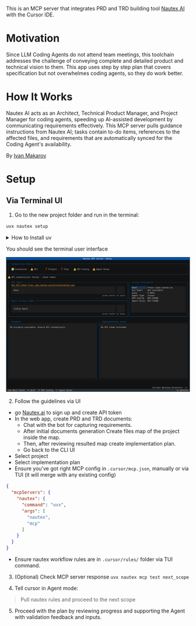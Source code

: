 
This is an MCP server that integrates PRD and TRD building tool [Nautex AI](https://nautex.ai) with the Cursor IDE. 

# Motivation

Since LLM Coding Agents do not attend team meetings, this toolchain addresses the challenge of conveying complete and detailed product and 
technical vision to them. This app uses step by step plan that covers specification but not overwhelmes coding agents, so they do work better.

# How It Works 


Nautex AI acts as an Architect, Technical Product Manager, and Project Manager for coding agents, 
speeding up AI-assisted development by communicating requirements effectively. 
This MCP server pulls guidance instructions from Nautex AI; tasks contain to-do items, 
references to the affected files, and requirements that are automatically synced for the Coding Agent's availability.


By [Ivan Makarov](https://x.com/ivan_mkrv)

# Setup

## Via Terminal UI

1. Go to the new project folder and run in the terminal:
```bash
uvx nautex setup
```

<details>
<summary>How to Install uv</summary>

On macOS and linux:
```bash
curl -LsSf https://astral.sh/uv/install.sh | sh
```

On Windows
```bash
powershell -ExecutionPolicy ByPass -c "irm https://astral.sh/uv/install.ps1 | iex"
```

Check the latest instruction from [UV repo](https://github.com/astral-sh/uv) for details and updates
</details>

You should see the terminal user interface

![Setup Screenshot](doc/setup_screen.png)

2. Follow the guidelines via UI 
 - go [Nautex.ai](https://app.nautex.ai/settings/nautex-api) to sign up and create API token
 - In the web app, create PRD and TRD documents:
   - Chat with the bot for capturing requirements. 
   - After initial documents generation Create files map of the project inside the map.
   - Then, after reviewing resulted map create implementation plan.
   - Go back to the CLI UI
- Select project
- Select implementation plan
- Ensure you've got right MCP config in `.cursor/mcp.json`, manually or via TUI (it will merge with any existing config)

```json
{
  "mcpServers": {
    "nautex": {
      "command": "uvx",
      "args": [
        "nautex",
        "mcp"
      ]
    }
  }
}
```
- Ensure nautex workflow rules are in `.cursor/rules/` folder via TUI command.

3. (Optional) Check MCP server response ```uvx nautex mcp test next_scope```

4. Tell cursor in Agent mode: 
 > Pull nautex rules and proceed to the next scope

5. Proceed with the plan by reviewing progress and supporting the Agent with validation feedback and inputs.


